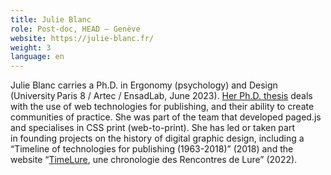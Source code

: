 ```yaml
---
title: Julie Blanc
role: Post-doc, HEAD – Genève
website: https://julie-blanc.fr/
weight: 3
language: en
---
```

Julie Blanc carries a Ph.D. in Ergonomy (psychology) and Design (University Paris 8 / Artec / EnsadLab, June 2023). [Her Ph.D. thesis](https://phd.julie-blanc.fr/) deals with the use of web technologies for publishing, and their ability to create communities of practice. She was part of the team that developed paged.js and specialises in CSS print (web-to-print). She has led or taken part in founding projects on the history of digital graphic design, including a “Timeline of technologies for publishing (1963-2018)” (2018) and the website “[TimeLure](https://chronologie.delure.org/), une chronologie des Rencontres de Lure” (2022).
